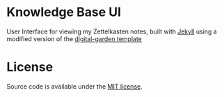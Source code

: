 # Knowledge Base UI 

User Interface for viewing my Zettelkasten notes, built with
[Jekyll](https://jekyllrb.com/) using a modified version of the [digital-garden
template](https://github.com/maximevaillancourt/digital-garden-jekyll-template)

# License

Source code is available under the [MIT license](LICENSE.md).
